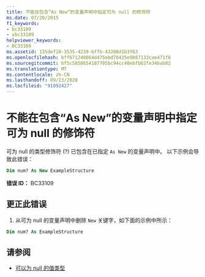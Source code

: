 ```yaml
---
title: 不能在包含“As New”的变量声明中指定可为 null 的修饰符
ms.date: 07/20/2015
f1_keywords:
- bc33109
- vbc33109
helpviewer_keywords:
- BC33109
ms.assetid: 135def20-3535-4239-bffb-43208d1b3f63
ms.openlocfilehash: bff671240864d475ebd70425e9b87133cae471f6
ms.sourcegitcommit: bf5c5850654187705bc94cc40ebfb62fe346ab02
ms.translationtype: MT
ms.contentlocale: zh-CN
ms.lasthandoff: 09/23/2020
ms.locfileid: "91092427"
---
```

# <a name="nullable-modifier-cannot-be-specified-in-variable-declarations-with-as-new"></a>不能在包含“As New”的变量声明中指定可为 null 的修饰符

可为 null 的类型修饰符 (?) 已包含在已指定 `As New` 的变量声明中。 以下示例会导致此错误：  
  
```vb  
Dim num? As New ExampleStructure  
```  
  
 **错误 ID：** BC33109  
  
## <a name="to-correct-this-error"></a>更正此错误  
  
1. 从可为 null 的变量声明中删除 `New` 关键字，如下面的示例中所示：  
  
```vb  
Dim num? As ExampleStructure  
```  
  
## <a name="see-also"></a>请参阅

- [可以为 null 的值类型](../programming-guide/language-features/data-types/nullable-value-types.md)
